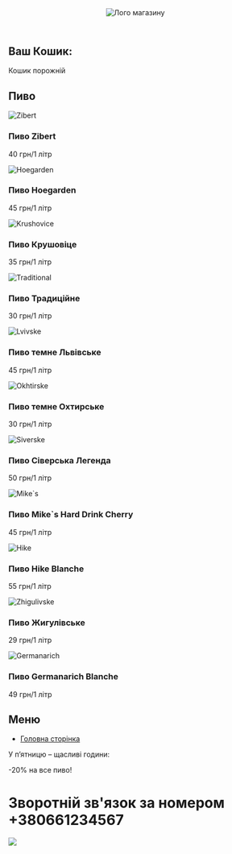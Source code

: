 <!DOCTYPE html>
<html lang="uk">
<head>
<meta charset="UTF-8">
<meta name="viewport" content="width=device-width, initial-scale=1.0">
<title>Beer store</title>
<link rel="stylesheet" href="stylesGrid.css">
</head>
<body>
<div class="container">
  <header><img src="images/logo.png" alt="Лого магазину" class="logo"></header>
  <div class="right">
  <h2>Ваш Кошик:</h2>
  Кошик порожній
  </div>
  <div class="top"><h2>Пиво</h2></div>
  <div class="content">
  <div class="products">
    <div class="product">
      <img src="images/beer1.jpg" alt="Zibert">
      <h3>Пиво Zibert</h3>
      <p>40 грн/1 літр</p>
    </div>
    <div class="product">
      <img src="images/beer2.jpg" alt="Hoegarden">
      <h3>Пиво Hoegarden</h3>
      <p>45 грн/1 літр</p>
    </div>
    <div class="product">
      <img src="images/beer3.jpg" alt="Krushovice">
      <h3>Пиво Крушовіце</h3>
      <p>35 грн/1 літр</p>
    </div>
    <div class="product">
      <img src="images/beer4.jpg" alt="Traditional">
      <h3>Пиво Традиційне</h3>
      <p>30 грн/1 літр</p>
    </div>
    <div class="product">
      <img src="images/beer5.jpg" alt="Lvivske">
      <h3>Пиво темне Львівське</h3>
      <p>45 грн/1 літр</p>
    </div>
    <div class="product">
      <img src="images/beer6.jpg" alt="Okhtirske">
      <h3>Пиво темне Охтирське</h3>
      <p>30 грн/1 літр</p>
    </div> 
    <div class="product">
      <img src="images/beer7.jpg" alt="Siverske">
      <h3>Пиво Сіверська Легенда</h3>
      <p>50 грн/1 літр</p>
    </div> 
    <div class="product">
      <img src="images/beer8.jpg" alt="Mike`s">
      <h3>Пиво Mike`s Hard Drink Cherry</h3>
      <p>45 грн/1 літр</p>
    </div> 
    <div class="product">
      <img src="images/beer9.jpg" alt="Hike">
      <h3>Пиво Hike Blanche</h3>
      <p>55 грн/1 літр</p>
    </div> 
    <div class="product">
      <img src="images/beer10.jpg" alt="Zhigulivske">
      <h3>Пиво Жигулівське</h3>
      <p>29 грн/1 літр</p>
    </div> 
    <div class="product">
      <img src="images/beer11.jpg" alt="Germanarich">
      <h3>Пиво Germanarich Blanche</h3>
      <p>49 грн/1 літр</p>
    </div> 
  </div>
</div>
  <div class="left">
        <h2>Меню</h2>
    <ul>
      <li><a href="index.html">Головна сторінка</a></li>
    </ul>
  </div>
  <div class="bottom"><p>У п’ятницю – щасливі години:</p><p> -20% на все пиво!</p></div>
  <footer><h1>Зворотній зв'язок за номером +380661234567</h1>
    <img src = "images/contacts.png" class="contacts", usemap="#contactsmap">
    <map name="contactsmap">
      <area shape="rect" coords="20,10,90,90" href="https://discord.com" alt="Discord">
      <area shape="rect" coords="110,10,190,90" href="https://web.telegram.org/k/" alt="Telegram">
      <area shape="rect" coords="200,10,290,90" href="https://www.instagram.com/cpp.whugs/?hl=ua" alt="Instagram">
    </map>
    </footer>
</div>
</body>
</html>
